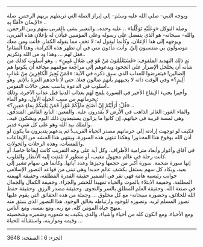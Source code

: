 ------------------------------------------------------------------------

ويوجه النبي- صلى الله عليه وسلم- إلى إبراز الصلة التي تربطهم بربهم
الرحمن. صلة الإيمان «آمَنَّا بِهِ» ..  
وصلة التوكل «وَعَلَيْهِ تَوَكَّلْنا» .. عليه وحده.. والتعبير يشي بالقربى بينهم
وبين الرحمن. والله- سبحانه- هو الذي يتفضل على رسوله وعلى المؤمنين فيأذن
له بإعلان هذه القربى، ويوجهه إلى هذا الإعلان. وكأنما ليقول له: لا تخف
مما يقوله الكفار. فأنت ومن معك موصولون بي منتسبون إليّ. وأنت مأذون مني في
أن تظهر هذه الكرامة، وهذا المقام! فقل لهم ... وهذا ود من الله وتكريم..  
ثم ذلك التهديد الملفوف: «فَسَتَعْلَمُونَ مَنْ هُوَ فِي ضَلالٍ مُبِينٍ» .. وهو أسلوب كذلك
من شأنه أن يخلخل الإصرار على الجحود ويدعوهم إلى مراجعة موقفهم مخافة أن
يكونوا هم الضالين! فيتعرضوا للعذاب الذي سبق ذكره في الآية: «فَمَنْ يُجِيرُ
الْكافِرِينَ مِنْ عَذابٍ أَلِيمٍ؟» وفي الوقت ذاته لا يجبههم بأنهم ضالون فعلا، حتى
لا تأخذهم العزة بالإثم. وهو أسلوب في الدعوة يناسب بعض حالات النفوس..  
وأخيرا يجيء الإيقاع الأخير في السورة يلمح لهم بعذاب الدنيا قبل عذاب
الآخرة، وذلك بحرمانهم من سبب الحياة الأول، وهو الماء:  
«قُلْ: أَرَأَيْتُمْ إِنْ أَصْبَحَ ماؤُكُمْ غَوْراً فَمَنْ يَأْتِيكُمْ بِماءٍ مَعِينٍ؟» ..  
والماء الغور: الغائر الذاهب في الأرض لا يقدرون عليه. والمعين: النابع
الفائض المتدفق. وهي لمسة قريبة في حياتهم، إن كانوا ما يزالون يستبعدون
ذلك اليوم ويشكون فيه.. والملك بيد الله وهو على كل شيء قدير.  
فكيف لو توجهت إرادته إلى حرمانهم مصدر الحياة القريب! ثم يدعهم يتدبرون ما
يكون لو أذن الله بوقوع هذا المحذور! وهكذا تنتهي هذه السورة، وينتهي هذا
الحشد من الإيقاعات واللمسات، وهذه الرحلات والجولات.  
في آفاق وأغوار وأبعاد مترامية الأطراف. وكل آية على وجه التقريب كانت
إيقاعا خاصا. أو كانت رحلة في عالم مجهول مغيب، أو منظور لا تلتفت إليه
الأنظار والقلوب.  
إنها سورة ضخمة. سورة أكبر من حجمها وحيزها وعدد آياتها. وكأنما هي سهام
تشير إلى بعيد، ويكاد كل سهم يستقل بكشف عالم جديد! وهي تبني من قواعد
التصور الإسلامي جوانب رئيسية هامة فهي تقر في الضمير حقيقة القدرة
المطلقة، وحقيقة الهيمنة المطلقة. وحقيقة الابتلاء بالموت والحياة تمهيدا
للحشر والجزاء. وحقيقة الكمال والجمال في صنعة الله. وحقيقة العلم المطلق
بالسر والنجوى. وحقيقة مصدر الرزق. وحقيقة حفظ الله للخلائق، وحضوره
سبحانه- مع كل مخلوق ... وجملة من هذه الحقائق التي يقوم عليها تصور المسلم
لربه. وتصوره للوجود وارتباطه بخالق الوجود. هذا التصور الذي ينبثق منه
منهج حياة المؤمن كله. مع ربه. ومع نفسه. ومع الناس.  
ومع الأحياء. ومع الكون كله من أحياء وأشياء. والذي يتكيف به شعوره وضميره
وشخصيته وقيمه وموازينه، واستقباله للحياة ...

------------------------------------------------------------------------

الجزء: 6 ¦ الصفحة: 3648
